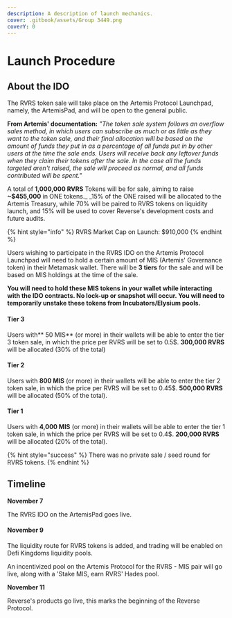 ```yaml
---
description: A description of launch mechanics.
cover: .gitbook/assets/Group 3449.png
coverY: 0
---
```


# Launch Procedure

## About the IDO

The RVRS token sale will take place on the Artemis Protocol Launchpad, namely, the ArtemisPad, and will be open to the general public.

**From Artemis' documentation:** _"The token sale system follows an overflow sales method, in which users can subscribe as much or as little as they want to the token sale, and their final allocation will be based on the amount of funds they put in as a percentage of all funds put in by other users at the time the sale ends. Users will receive back any leftover funds when they claim their tokens after the sale. In the case all the funds targeted aren't raised, the sale will proceed as normal, and all funds contributed will be spent."_

A total of **1,000,000 RVRS** Tokens will be for sale, aiming to raise **\~$455,000** in ONE tokens._ _15% of the ONE raised will be allocated to the Artemis Treasury, while 70% will be paired to RVRS tokens on liquidity launch, and 15% will be used to cover Reverse's development costs and future audits.

{% hint style="info" %}
RVRS Market Cap on Launch: $910,000
{% endhint %}

Users wishing to participate in the RVRS IDO on the Artemis Protocol Launchpad will need to hold a certain amount of MIS (Artemis' Governance token) in their Metamask wallet. There will be **3 tiers** for the sale and will be based on MIS holdings at the time of the sale.

**You will need to hold these MIS tokens in your wallet while interacting with the IDO contracts. No lock-up or snapshot will occur. You will need to temporarily unstake these tokens from Incubators/Elysium pools.**

#### Tier 3

Users with** 50 MIS** (or more) in their wallets will be able to enter the tier 3 token sale, in which the price per RVRS will be set to 0.5$. **300,000 RVRS** will be allocated (30% of the total)

#### Tier 2

Users with **800 MIS** (or more) in their wallets will be able to enter the tier 2 token sale, in which the price per RVRS will be set to 0.45$. **500,000 RVRS** will be allocated (50% of the total).

#### Tier 1&#x20;

Users with **4,000 MIS** (or more) in their wallets will be able to enter the tier 1 token sale, in which the price per RVRS will be set to 0.4$. **200,000 RVRS** will be allocated (20% of the total).

{% hint style="success" %}
There was no private sale / seed round for RVRS tokens.
{% endhint %}

## Timeline

**November 7**

The RVRS IDO on the ArtemisPad goes live.&#x20;

#### November 9

The liquidity route for RVRS tokens is added, and trading will be enabled on Defi Kingdoms liquidity pools.&#x20;

An incentivized pool on the Artemis Protocol for the RVRS - MIS pair will go live, along with a 'Stake MIS, earn RVRS' Hades pool.

**November 11**

Reverse's products go live, this marks the beginning of the Reverse Protocol.
